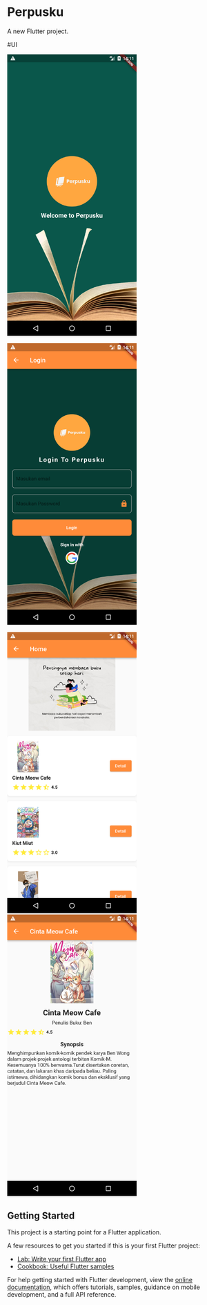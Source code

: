 # Perpusku

A new Flutter project.


#UI

<img src="https://github.com/Fajarr021123/Perpusku/blob/master/UI_awal.png" alt="Deskripsi Gambar" width="300"> <p> <img src="https://github.com/Fajarr021123/Perpusku/blob/master/UI_LOGIN.png" alt="Deskripsi Gambar" width="300">



<img src="https://github.com/Fajarr021123/Perpusku/blob/master/UI_HOME.png" alt="Deskripsi Gambar" width="300"><img src="https://github.com/Fajarr021123/Perpusku/blob/master/UI_DETAIL.png" alt="Deskripsi Gambar" width="300">






## Getting Started

This project is a starting point for a Flutter application.

A few resources to get you started if this is your first Flutter project:

- [Lab: Write your first Flutter app](https://docs.flutter.dev/get-started/codelab)
- [Cookbook: Useful Flutter samples](https://docs.flutter.dev/cookbook)

For help getting started with Flutter development, view the
[online documentation](https://docs.flutter.dev/), which offers tutorials,
samples, guidance on mobile development, and a full API reference.
